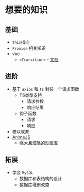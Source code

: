 # 想要的知识

## 基础

- `this`指向
- `Promise` 相关知识
- vue
  - `<Transition>` - [文档](https://cn.vuejs.org/guide/built-ins/transition.html#transition)

## 进阶

- 基于 `axios` 和 `ts` 封装一个请求函数
  - TS类型支持
    - 请求参数
    - 响应结果
  - 钩子函数
    - 请求
    - 响应
- 模块联邦
- [AnimeJS](https://animejs.com/)
  - 强大且炫酷的动画库

## 拓展

- 学会 `MySQL`
  - 数据库和表结构的设计
  - 数据库增删改查
